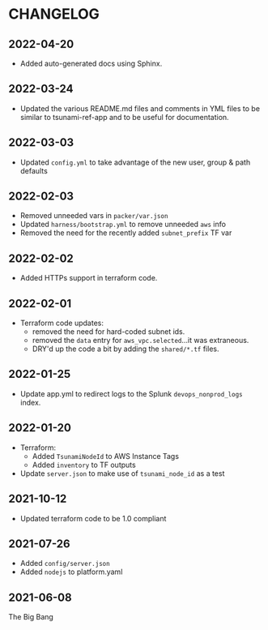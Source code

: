 # CHANGELOG

## 2022-04-20
* Added auto-generated docs using Sphinx.

## 2022-03-24
* Updated the various README.md files and comments in YML files to be similar to
  tsunami-ref-app and to be useful for documentation.  

## 2022-03-03
* Updated `config.yml` to take advantage of the new user, group & path defaults

## 2022-02-03
* Removed unneeded vars in `packer/var.json`
* Updated `harness/bootstrap.yml` to remove unneeded `aws` info
* Removed the need for the recently added `subnet_prefix` TF var

## 2022-02-02
* Added HTTPs support in terraform code.
  
## 2022-02-01
* Terraform code updates:
    - removed the need for hard-coded subnet ids.
    - removed the `data` entry for `aws_vpc.selected`...it was extraneous.
    - DRY'd up the code a bit by adding the `shared/*.tf` files.

## 2022-01-25
* Update app.yml to redirect logs to the Splunk `devops_nonprod_logs` index.

## 2022-01-20
* Terraform:
  - Added `TsunamiNodeId` to AWS Instance Tags
  - Added `inventory` to TF outputs
* Update `server.json` to make use of `tsunami_node_id` as a test

## 2021-10-12
* Updated terraform code to be 1.0 compliant

## 2021-07-26
* Added `config/server.json`
* Added `nodejs` to platform.yaml

## 2021-06-08
The Big Bang
